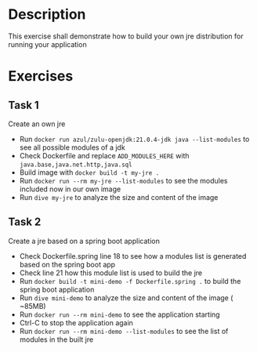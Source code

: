 # Description

This exercise shall demonstrate how to build your own jre distribution for running your application

# Exercises

## Task 1

Create an own jre

* Run `docker run azul/zulu-openjdk:21.0.4-jdk java --list-modules` to see all possible modules of a jdk
* Check Dockerfile and replace `ADD_MODULES_HERE` with `java.base,java.net.http,java.sql`
* Build image with `docker build -t my-jre .`
* Run `docker run --rm my-jre --list-modules` to see the modules included now in our own image
* Run `dive my-jre` to analyze the size and content of the image 

## Task 2

Create a jre based on a spring boot application

* Check Dockerfile.spring line 18 to see how a modules list is generated based on the spring boot app
* Check line 21 how this module list is used to build the jre
* Run `docker build -t mini-demo -f Dockerfile.spring .` to build the spring boot application
* Run `dive mini-demo` to analyze the size and content of the image ( ~85MB)
* Run `docker run --rm mini-demo` to see the application starting
* Ctrl-C to stop the application again
* Run `docker run --rm mini-demo --list-modules` to see the list of modules in the built jre